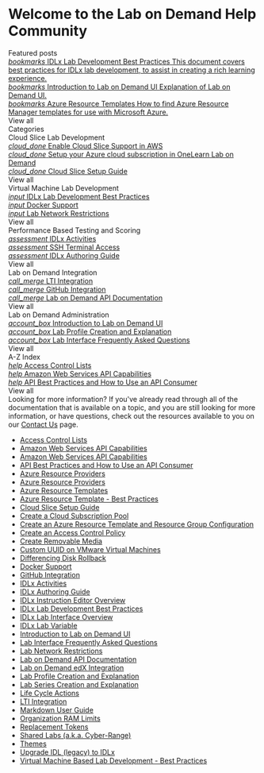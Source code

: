 <style>
    h1:first-of-type {margin-top:0;}
</style>
 
# Welcome to the Lab on Demand Help Community

<div class="categories">
  <div class="categoriesHeader">Featured posts</div>
  <div class="cardContainerFull">
    <div class="cardContent">
      <div class="category">
        <a href="/lod/idlx-development-best-practices.md" class="categoryThread">
          <i class="material-icons light-blue">bookmarks</i>
          <span class="categoryTitleFeatured">IDLx Lab Development Best Practices</span>
          <span class="categoryDescription">This document covers best practices for IDLx lab development, to assist in creating a rich learning experience.</span>
        </a>
      </div>
      <div class="category"> 
        <a href="/lod/feature-focus/lod-experience.md" class="categoryThread">
          <i class="material-icons blue">bookmarks</i>
          <span class="categoryTitleFeatured">Introduction to Lab on Demand UI</span>
          <span class="categoryDescription">Explanation of Lab on Demand UI.</span>
        </a>
      </div>
      <div class="category">  
        <a href="/guides/cloud-slice/microsoft-azure/cloud-slice-find-resource-templates.md" class="categoryThread">
          <i class="material-icons light-blue">bookmarks</i>
          <span class="categoryTitleFeatured">Azure Resource Templates</span>
          <span class="categoryDescription">How to find Azure Resource Manager templates for use with Microsoft Azure.</span>
        </a>
      </div>
      <div class="viewAll"><a class="viewAllLink">View all</a></div>
    </div>
  </div>
  <div class="categoriesHeader">Categories</div>
  <div class="cardsContainer">
    <div class="cardContainer">
      <div class="cloudSlice cardContent">
        <div class="cardHeader">Cloud Slice Lab Development</div>
        <div class="category">
          <a href="/guides/cloud-slice/aws/aws-cloud-slice-setup.md" class="categoryThread">
            <i class="material-icons light-blue">cloud_done</i>
            <span class="categoryTitle">Enable Cloud Slice Support in AWS</span>
          </a>
        </div>
        <div class="category"> 
          <a href="/guides/cloud-slice/microsoft-azure/azure-setup-cloud-sub-pool-in-lod.md" class="categoryThread">
            <i class="material-icons blue">cloud_done</i>
            <span class="categoryTitle">Setup your Azure cloud subscription in OneLearn Lab on Demand</span>
          </a>
        </div>
        <div class="category">  
          <a href="/guides/cloud-slice/cloud-slice.md" class="categoryThread">
            <i class="material-icons light-blue">cloud_done</i>
            <span class="categoryTitle">Cloud Slice Setup Guide</span>
          </a>
        </div>
        <div class="viewAll"><a class="viewAllLink">View all</a></div>
      </div>
    </div>
    <div class="cardContainer">
      <div class="vmLabDev cardContent">
        <div class="cardHeader">Virtual Machine Lab Development</div>
        <div class="category">
          <a href="../lod/idlx-development-best-practices.md" class="categoryThread">
            <i class="material-icons light-green">input</i>
            <span class="categoryTitle">IDLx Lab Development Best Practices</span>
          </a>
        </div>
        <div class="category">
          <a href="/lod/docker.md" class="categoryThread">
            <i class="material-icons green">input</i>
            <span class="categoryTitle">Docker Support</span>
          </a>
        </div>
        <div class="category">
          <a href="/lod/lab-networks.md" class="categoryThread">
            <i class="material-icons light-green">input</i>
            <span class="categoryTitle">Lab Network Restrictions</span>
          </a>
        </div>
        <div class="viewAll"><a class="viewAllLink">View all</a></div>
      </div>
    </div>
    <div class="cardContainer">
      <div class="pbt_scoring cardContent">
        <div class="cardHeader">Performance Based Testing and Scoring</div>
        <div class="category">
          <a href="/lod/activities.md" class="categoryThread">
            <i class="material-icons light-blue">assessment</i>
            <span class="categoryTitle">IDLx Activities</span>
          </a>
        </div>
        <div class="category">
          <a href="terminal-access.md" class="categoryThread">
            <i class="material-icons blue">assessment</i>
            <span class="categoryTitle">SSH Terminal Access</span>
          </a>
        </div>
        <div class="category">
          <a href="/guides/idl2/idlv2-authoring-guide-and-best-practice.md" class="categoryThread">
            <i class="material-icons light-blue">assessment</i>
            <span class="categoryTitle">IDLx Authoring Guide</span>
          </a>
        </div>
        <div class="viewAll"><a class="viewAllLink">View all</a></div>
      </div>
    </div>
    <div class="cardContainer">
      <div class="lodIntegration cardContent">
        <div class="cardHeader">Lab on Demand Integration</div>
        <div class="category">
          <a href="/lod/lab-on-demand-lti-integration.md" class="categoryThread">
            <i class="material-icons light-green">call_merge</i>
            <span class="categoryTitle">LTI Integration</span>
          </a>
        </div>
        <div class="category">
          <a href="/guides/github-integration/github-integration.md" class="categoryThread">
            <i class="material-icons green">call_merge</i>
            <span class="categoryTitle">GitHub Integration</span>
          </a>
        </div>
        <div class="category">
          <a href="/lod/lod-api/lod-api-main.md" class="categoryThread">
            <i class="material-icons light-green">call_merge</i>
            <span class="categoryTitle">Lab on Demand API Documentation</span>
          </a>
        </div>
        <div class="viewAll"><a class="viewAllLink">View all</a></div>
      </div>
    </div>
    <div class="cardContainer">
      <div class="lod_admin cardContent">
        <div class="cardHeader">Lab on Demand Administration</div>
        <div class="category">
          <a href="/lod/feature-focus/lod-experience.md" class="categoryThread">
            <i class="material-icons light-blue">account_box</i>
            <span class="categoryTitle">Introduction to Lab on Demand UI</span>
          </a>
        </div>
        <div class="category">
          <a href="/lod/feature-focus/lab-profiles/create.md" class="categoryThread">
            <i class="material-icons blue">account_box</i>
            <span class="categoryTitle">Lab Profile Creation and Explanation</span>
          </a>
        </div>
        <div class="category">
          <a href="/lod/lab-interface-faq.md" class="categoryThread">
            <i class="material-icons light-blue">account_box</i>
            <span class="categoryTitle">Lab Interface Frequently Asked Questions</span>
          </a>
        </div>
        <div class="viewAll"><a class="viewAllLink">View all</a></div>
      </div>
    </div>
    <div class="cardContainer">
      <div class="azIndex cardContent">
        <div class="cardHeader">A-Z Index</div>
        <div class="category">
          <a href="access-control-lists.md" class="categoryThread">
            <i class="material-icons light-green">help</i>
            <span class="categoryTitle">Access Control Lists</span>
          </a>
        </div>
        <div class="category">
          <a href="/lod/aws-capabilities.md" class="categoryThread">
            <i class="material-icons green">help</i>
            <span class="categoryTitle">Amazon Web Services API Capabilities</span>
          </a>
        </div>
        <div class="category">
          <a href="/lod/how-to-use-api-consumer.md" class="categoryThread">
            <i class="material-icons light-green">help</i>
            <span class="categoryTitle">API Best Practices and How to Use an API Consumer</span>
          </a>
        </div>
        <div class="viewAll"><a class="viewAllLink">View all</a></div>
      </div>
    </div>
  </div>
  <div class="moreInfo">
    <span class="moreInfo_header">Looking for more information?</span>
    If you've already read through all of the documentation that is available on a topic, and you are still looking for more        information, or have questions, check out the resources available to you on our <a href="/contact-us.md">Contact Us</a> page.
  </div>
</div>

<div class="searchOptions">
  <ul class="searchOptions_title">
    <li class="searchOption"><a id="access-control-lists" href="access-control-lists.md">Access Control Lists</a></li>
    <li class="searchOption"><a id="aws-capabilities" href="/lod/aws-capabilities.md">Amazon Web Services API Capabilities</a></li>
    <li class="searchOption"><a id="how-to-use-api-consumer" href="/lod/how-to-use-api-consumer.md">Amazon Web Services API Capabilities</a></li>
    <li class="searchOption"><a id="azure-capacity-limitations" href="/guides/cloud-slice/microsoft-azure/azure-capacity-limitations.md">API Best Practices and How to Use an API Consumer</a></li>
    <li class="searchOption"><a id="azure-resource-providers" href="/guides/cloud-slice/microsoft-azure/azure-resource-providers.md">Azure Resource Providers</a></li>
    <li class="searchOption"><a id="azure-resource-providers" href="/guides/cloud-slice/microsoft-azure/azure-resource-providers.md">Azure Resource Providers</a></li>
    <li class="searchOption"><a id="cloud-slice-find-resource-templates" href="/guides/cloud-slice/microsoft-azure/cloud-slice-find-resource-templates.md">Azure Resource Templates</a></li>
    <li class="searchOption"><a id="azure-resource-template-best-practices" href="/lod/feature-focus/cloud-resource-templates/recommendations-and-best-practices.md">Azure Resource Template - Best Practices</a></li>
    <li class="searchOption"><a id="cloud-slice-setup" href="/guides/cloud-slice/cloud-slice.md">Cloud Slice Setup Guide</a></li>
    <li class="searchOption"><a id="create-cloud-subscription-pool" href="/lod/create-cloud-subscription-pool.md">Create a Cloud Subscription Pool</a></li>
    <li class="searchOption"><a id="create-azure-resource-template-and-resource-groupo" href="/lod/create-a-resource-template-and-configure-it-into-a-resource-group.md">Create an Azure Resource Template and Resource Group Configuration</a></li>
    <li class="searchOption"><a id="create-a-restriction-policy" href="/lod/create-a-restriction-policy.md">Create an Access Control Policy</a></li>
    <li class="searchOption"><a id="create-removal-media" href="/lod/create-Removable-media.md">Create Removable Media</a></li>
    <li class="searchOption"><a id="uuid" href="uuid.md">Custom UUID on VMware Virtual Machines</a></li>
    <li class="searchOption"><a id="differencing-disks" href="/lod/differencing-disks.md">Differencing Disk Rollback</a></li>
    <li class="searchOption"><a id="docker-support" href="/lod/docker.md">Docker Support</a></li>
    <li class="searchOption"><a id="gitHub-integration" href="/guides/github-integration/github-integration.md">GitHub Integration</a></li>
    <li class="searchOption"><a id="idlx-activities" href="/lod/activities.md">IDLx Activities</a></li>
    <li class="searchOption"><a id="idlx-authoring-guide" href="/guides/idl2/idlv2-authoring-guide-and-best-practice.md">IDLx Authoring Guide</a></li>
    <li class="searchOption"><a id="idlx-instruction-editor-overview" href="/lod/idlx-lab-instruction-editor.md">IDLx Instruction Editor Overview</a></li>
    <li class="searchOption"><a id="idlx-lab-dev-best-practices" href="/lod/idlx-development-best-practices.md">IDLx Lab Development Best Practices</a></li>
    <li class="searchOption"><a id="idlx-lab-interface-overview" href="/lod/idlx-lab-interface-overview.md">IDLx Lab Interface Overview</a></li>
    <li class="searchOption"><a id="idlx-lab-variables" href="/lod/variables.md">IDLx Lab Variable</a></li>
    <li class="searchOption"><a id="intro-lod-ui" href="/lod/feature-focus/lod-experience.md">Introduction to Lab on Demand UI</a></li>
    <li class="searchOption"><a id="lab-interface-faq" href="/lod/lab-interface-faq.md">Lab Interface Frequently Asked Questions</a></li>
    <li class="searchOption"><a id="lab-network-restrictions" href="/lod/lab-networks.md">Lab Network Restrictions</a></li>
    <li class="searchOption"><a id="lod-api-documentation" href="/lod/lod-api/lod-api-main.mdd">Lab on Demand API Documentation</a></li>
    <li class="searchOption"><a id="lod-lti" href="/guides/lti/lod-lti.md">Lab on Demand edX Integration</a></li>
    <li class="searchOption"><a id="lab-profiles-create-explanation" href="/lod/feature-focus/lab-profiles/create.md">Lab Profile Creation and Explanation</a></li>
    <li class="searchOption"><a id="lab-series-create-explanation" href="/lod/lab-series.md">Lab Series Creation and Explanation</a></li>
    <li class="searchOption"><a id="life-cycle-actions" href="/lod/life-cycle-actions.md">Life Cycle Actions</a></li>
    <li class="searchOption"><a id="lti-integration" href="/lod/lab-on-demand-lti-integration.md">LTI Integration</a></li>
    <li class="searchOption"><a id="md-user-guide" href="/guides/idl2/markdown-user-guide.md">Markdown User Guide</a></li>
        <li class="searchOption"><a id="org-max-ram" href="org-max-ram.md">Organization RAM Limits</a></li>
    <li class="searchOption"><a id="replacement-tokens" href="/lod/feature-focus/cloud-resource-templates/replacement-tokens.md">Replacement Tokens</a></li>
    <li class="searchOption"><a id="shared-labs" href="/guides/sl/sharedlabs.md">Shared Labs (a.k.a. Cyber-Range)</a></li>
    <li class="searchOption"><a id="lod-themes" href="lod-themes.md">Themes</a></li>
    <li class="searchOption"><a id=idlx-migration-guide" href="/lod/idlx-migration-guide.md">Upgrade IDL (legacy) to IDLx</a></li>
    <li class="searchOption"><a id="vm-based-lab-build-best-practices" href="/lod/vm-based-lab-build-best-practices.md">Virtual Machine Based Lab Development - Best Practices</a></li>
  </ul>
</div>
